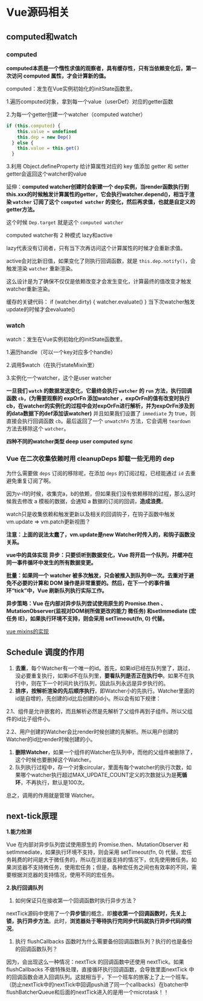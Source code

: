 # Vue源码相关

## computed和watch

### computed
**computed本质是一个惰性求值的观察者，具有缓存性，只有当依赖变化后，第一次访问 computed 属性，才会计算新的值。**

computed：发生在Vue实例初始化的initState函数里。

1.遍历computed对象，拿到每一个value（userDef）对应的getter函数

2.为每一个getter创建一个watcher（computed watcher）

```js
if (this.computed) {
    this.value = undefined
    this.dep = new Dep()
  } else {
    this.value = this.get()
  }
```

3.利用 Object.defineProperty 给计算属性对应的 key 值添加 getter 和 setter getter会返回这个watcher的value

延伸：**computed watcher创建时会新建一个 dep实例，当render函数执行到this.xxx的时候触发计算属性的getter，它会执行watcher.depend()，相当于渲染 `watcher` 订阅了这个 `computed watcher` 的变化，然后再求值，也就是自定义的getter方法。**

这个时候 `Dep.target` 就是这个 `computed watcher`

computed watcher有 2 种模式 lazy和active

lazy代表没有订阅者，只有当下次再访问这个计算属性的时候才会重新求值。

active会对比新旧值，如果变化了则执行回调函数，就是 `this.dep.notify()`，会触发渲染 `watcher` 重新渲染。

这么设计是为了确保不仅仅是依赖改变才会发生变化，计算最终的值改变才触发watcher重新渲染。

缓存的关键代码： if (watcher.dirty) {  watcher.evaluate() } 当下次watcher触发update的时候才会evaluate()

### watch
watch：发生在Vue实例初始化的initState函数里。

1.遍历handle（可以一个key对应多个handle）

2.调用$watch（在执行stateMixin里）

3.实例化一个watcher，这个是user watcher

**一旦我们 `watch` 的数据发送变化，它最终会执行 `watcher` 的 `run` 方法，执行回调函数 `cb`，(为需要观察的 expOrFn 添加watcher ，expOrFn的值有改变时执行cb，在watcher的实例化的过程中会对expOrFn进行解析，并为expOrFn涉及到的data数据下的def添加该watcher)**
并且如果我们设置了 `immediate` 为 true，则直接会执行回调函数 `cb`。最后返回了一个 `unwatchFn` 方法，它会调用 `teardown` 方法去移除这个 `watcher`。

**四种不同的watcher类型 deep user computed sync**

### Vue 在二次收集依赖时**用 cleanupDeps 卸载一些无用的 dep**

为什么需要做 `deps` 订阅的移除呢，在添加 `deps` 的订阅过程，已经能通过 `id` 去重避免重复订阅了啊。

因为v-if的时候，收集完a，b的依赖，但如果我们没有依赖移除的过程，那么这时候我去修改 a 模板的数据，会通知 a 数据的订阅的回调，**造成浪费**。

watch只是收集依赖和触发更新以及相关的回调钩子，在钩子函数中触发vm.update => vm.patch更新视图？

**注意：上面的说法太蠢了，vm.update是new Watcher时传入的，和钩子函数没关系。**

**vue中的具体实现**
**异步：只要侦听到数据变化，Vue 将开启一个队列，并缓冲在同一事件循环中发生的所有数据变更。**

**批量：如果同一个 watcher 被多次触发，只会被推入到队列中一次。去重对于避免不必要的计算和 DOM 操作是非常重要的。然后，在下一个的事件循环“tick”中，Vue 刷新队列执行实际工作。**

**异步策略：Vue 在内部对异步队列尝试使用原生的 Promise.then 、 MutationObserver(监视对DOM树所做更改的能力 微任务) 和setImmediate (宏任务 IE)，如果执行环境不支持，则会采用 setTimeout(fn, 0) 代替。**

[vue mixins的实现](https://www.cnblogs.com/DM428/p/10889466.html)

## Schedule 调度的作用

1. **去重**，每个Watcher有一个唯一的id。首先，如果id已经在队列里了，跳过，没必要重复执行，如果id不在队列里，**要看队列是否正在执行中**。如果不在执行中，则在下一个时间片执行队列，因此队列永远是异步执行的。
2. **排序，按解析渲染的先后顺序执行**，即Watcher小的先执行。Watcher里面的id是自增的，先创建的id比后创建的id小。所以会有如下规律：

2.1、组件是允许嵌套的，而且解析必然是先解析了父组件再到子组件。所以父组件的id比子组件小。

2.2、用户创建的Watcher会比render时候创建的先解析。所以用户创建的Watcher的id比render时候创建的小。

1. **删除Watcher**，如果一个组件的Watcher在队列中，而他的父组件被删除了，这个时候也要删掉这个Watcher。
2. 队列执行过程中，存一个对象circular，里面有每个watcher的执行次数，如果哪个watcher执行超过MAX_UPDATE_COUNT定义的次数就认为是**死循环**，不再执行，默认是100次。

总之，调用的作用就是管理 Watcher。

## next-tick原理

**1.能力检测**

Vue 在内部对异步队列尝试使用原生的 Promise.then、MutationObserver 和 setImmediate，如果执行环境不支持，则会采用 setTimeout(fn, 0) 代替。宏任务耗费的时间是大于微任务的，所以在浏览器支持的情况下，优先使用微任务。如果浏览器不支持微任务，使用宏任务；但是，各种宏任务之间也有效率的不同，需要根据浏览器的支持情况，使用不同的宏任务。

**2.执行回调队列**

1. 如何保证只在接收第一个回调函数时执行异步方法？

nextTick源码中使用了一个**异步锁**的概念，即**接收第一个回调函数时，先关上锁，执行异步方法**。此时，**浏览器处于等待执行完同步代码就执行异步代码的情况**。

1. 执行 flushCallbacks 函数时为什么需要备份回调函数队列？执行的也是备份的回调函数队列？

因为，会出现这么一种情况：nextTick 的回调函数中还使用 nextTick。如果 flushCallbacks 不做特殊处理，直接循环执行回调函数，会导致里面nextTick 中的回调函数会进入回调队列。这就相当于，下一个班车的旅客上了上一个班车。（防止nextTick中的nextTick中回调push进了同一个callbacks）在batcher中flushBatcherQueue和后面的nextTick进入的是用一个microtask！！